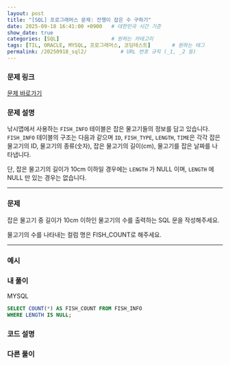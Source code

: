 ```yaml
---
layout: post
title: "[SQL] 프로그래머스 문제: 잔챙이 잡은 수 구하기"
date: 2025-09-18 16:41:00 +0900   # 대한민국 시간 기준
show_date: true 
categories: [SQL]                 # 원하는 카테고리
tags: [TIL, ORACLE, MYSQL, 프로그래머스, 코딩테스트]       # 원하는 태그
permalink: /20250918_sql2/           # URL 번호 규칙 (_1, _2 등)
---
```


### 문제 링크

[문제 바로가기](https://school.programmers.co.kr/learn/courses/30/lessons/293258)



### **문제 설명**

낚시앱에서 사용하는 `FISH_INFO` 테이블은 잡은 물고기들의 정보를 담고 있습니다. `FISH_INFO` 테이블의 구조는 다음과 같으며 `ID`, `FISH_TYPE`, `LENGTH`, `TIME`은 각각 잡은 물고기의 ID, 물고기의 종류(숫자), 잡은 물고기의 길이(cm), 물고기를 잡은 날짜를 나타냅니다.

단, 잡은 물고기의 길이가 10cm 이하일 경우에는 `LENGTH` 가 NULL 이며, `LENGTH` 에 NULL 만 있는 경우는 없습니다.


---

### 문제

잡은 물고기 중 길이가 10cm 이하인 물고기의 수를 출력하는 SQL 문을 작성해주세요.

물고기의 수를 나타내는 컬럼 명은 FISH_COUNT로 해주세요.

---

### 예시




### 내 풀이
MYSQL
```sql
SELECT COUNT(*) AS FISH_COUNT FROM FISH_INFO
WHERE LENGTH IS NULL;
```



### 코드 설명




### 다른 풀이


